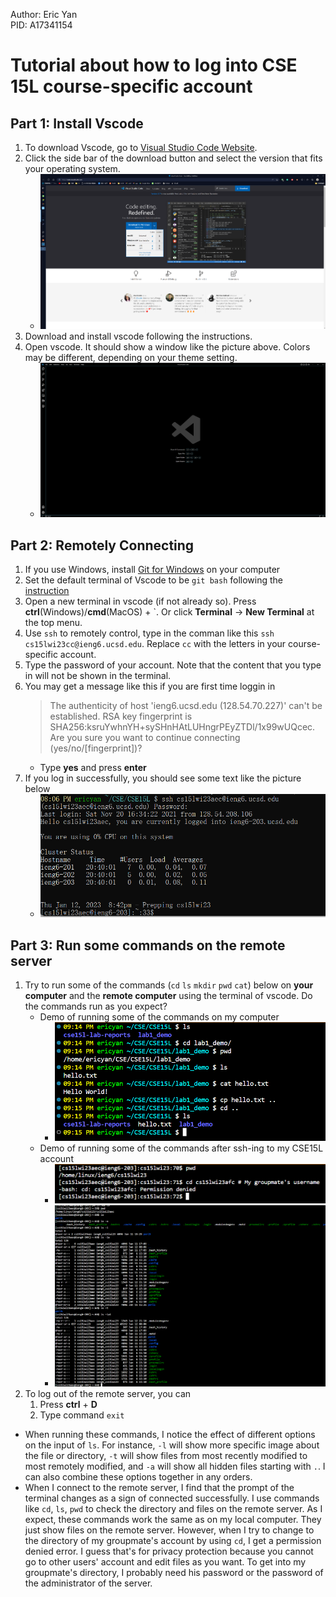 Author: Eric Yan  
PID: A17341154  

# Tutorial about how to log into CSE 15L course-specific account

## Part 1: Install Vscode

1. To download Vscode, go to [Visual Studio Code Website](https://code.visualstudio.com/).
2. Click the side bar of the download button and select the version that fits your operating system.
   - ![website](Image/website.png)
3. Download and install vscode following the instructions.
4. Open vscode. It should show a window like the picture above. Colors may be different, depending on your theme setting.
    - ![newWindow](Image/newWindow.png)

## Part 2: Remotely Connecting

1. If you use Windows, install [Git for Windows](https://gitforwindows.org/) on your computer
2. Set the default terminal of Vscode to be `git bash` following the [instruction](https://stackoverflow.com/a/50527994)
3. Open a new terminal in vscode (if not already so). Press **ctrl**(Windows)/**cmd**(MacOS) + \`. Or click **Terminal** -> **New Terminal** at the top menu.
4. Use `ssh` to remotely control, type in the comman like this `ssh cs15lwi23cc@ieng6.ucsd.edu`. Replace `cc` with the letters in your course-specific account.
5. Type the password of your account. Note that the content that you type in will not be shown in the terminal.
6. You may get a message like this if you are first time loggin in
   > The authenticity of host 'ieng6.ucsd.edu (128.54.70.227)' can't be established. RSA key fingerprint is SHA256:ksruYwhnYH+sySHnHAtLUHngrPEyZTDl/1x99wUQcec. Are you sure you want to continue connecting (yes/no/[fingerprint])?
   - Type **yes** and press **enter**
7. If you log in successfully, you should see some text like the picture below
    - ![login](/Image/login.png)

## Part 3: Run some commands on the remote server

1. Try to run some of the commands (`cd` `ls` `mkdir` `pwd` `cat`) below on **your computer** and the **remote computer** using the terminal of vscode. Do the commands run as you expect?
    - Demo of running some of the commands on my computer
      - ![myDemo](Image/myDemo.png)
    - Demo of running some of the commands after ssh-ing to my CSE15L account
      - ![denied](Image/denied.png)
      - ![remoteDemo](Image/remoteDemo.png)
2. To log out of the remote server, you can
   1. Press **ctrl** + **D**
   2. Type command `exit`

- When running these commands, I notice the effect of different options on the input of `ls`. For instance, `-l` will show more specific image about the file or directory,
`-t` will show files from most recently modified to most remotely modified, and `-a` will show all hidden files starting with `.`. I can also combine these options together
in any orders.
- When I connect to the remote server, I find that the prompt of the terminal changes as a sign of connected successfully.  I use commands like `cd`, `ls`, `pwd` to check the directory and files on the remote server. As I expect, these commands
work the same as on my local computer. They just show files on the remote server. However, when I try to change to the directory of my groupmate's account by using `cd`, I get a permission denied error. I guess that's for
privacy protection because you cannot go to other users' account and edit files as you want. To get into my groupmate's directory, I probably need his password or the
password of the administrator of the server.
